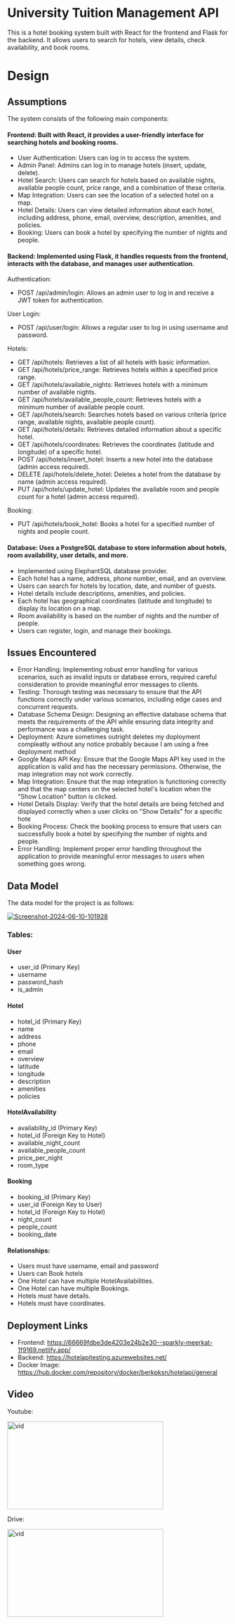 # University Tuition Management API
This is a hotel booking system built with React for the frontend and Flask for the backend. It allows users to search for hotels, view details, check availability, and book rooms.


# Design
## Assumptions
The system consists of the following main components:

#### Frontend: Built with React, it provides a user-friendly interface for searching hotels and booking rooms.
  - User Authentication: Users can log in to access the system.
  - Admin Panel: Admins can log in to manage hotels (insert, update, delete).
  - Hotel Search: Users can search for hotels based on available nights, available people count, price range, and a combination of these criteria.
  - Map Integration: Users can see the location of a selected hotel on a map.
  - Hotel Details: Users can view detailed information about each hotel, including address, phone, email, overview, description, amenities, and policies.
  - Booking: Users can book a hotel by specifying the number of nights and people.

#### Backend: Implemented using Flask, it handles requests from the frontend, interacts with the database, and manages user authentication.


Authentication:
  - POST /api/admin/login: Allows an admin user to log in and receive a JWT token for authentication.


User Login:
  - POST /api/user/login: Allows a regular user to log in using username and password.


Hotels:
  - GET /api/hotels: Retrieves a list of all hotels with basic information.
  - GET /api/hotels/price_range: Retrieves hotels within a specified price range.
  - GET /api/hotels/available_nights: Retrieves hotels with a minimum number of available nights.
  - GET /api/hotels/available_people_count: Retrieves hotels with a minimum number of available people count.
  - GET /api/hotels/search: Searches hotels based on various criteria (price range, available nights, available people count).
  - GET /api/hotels/details: Retrieves detailed information about a specific hotel.
  - GET /api/hotels/coordinates: Retrieves the coordinates (latitude and longitude) of a specific hotel.
  - POST /api/hotels/insert_hotel: Inserts a new hotel into the database (admin access required).
  - DELETE /api/hotels/delete_hotel: Deletes a hotel from the database by name (admin access required).
  - PUT /api/hotels/update_hotel: Updates the available room and people count for a hotel (admin access required).


Booking:
  - PUT /api/hotels/book_hotel: Books a hotel for a specified number of nights and people count.


#### Database: Uses a PostgreSQL database to store information about hotels, room availability, user details, and more.
  - Implemented using ElephantSQL database provider.
  - Each hotel has a name, address, phone number, email, and an overview.
  - Users can search for hotels by location, date, and number of guests.
  - Hotel details include descriptions, amenities, and policies.
  - Each hotel has geographical coordinates (latitude and longitude) to display its location on a map.
  - Room availability is based on the number of nights and the number of people.
  - Users can register, login, and manage their bookings.

## Issues Encountered
  - Error Handling: Implementing robust error handling for various scenarios, such as invalid inputs or database errors, required careful consideration to provide meaningful error messages to clients.
  - Testing: Thorough testing was necessary to ensure that the API functions correctly under various scenarios, including edge cases and concurrent requests.
  - Database Schema Design: Designing an effective database schema that meets the requirements of the API while ensuring data integrity and performance was a challenging task.
  - Deployment: Azure sometimes outright deletes my doployment compleatly without any notice probably because I am using a free deployment  method
  - Google Maps API Key: Ensure that the Google Maps API key used in the application is valid and has the necessary permissions. Otherwise, the map integration may not work correctly.
  - Map Integration: Ensure that the map integration is functioning correctly and that the map centers on the selected hotel's location when the "Show Location" button is clicked.
  - Hotel Details Display: Verify that the hotel details are being fetched and displayed correctly when a user clicks on "Show Details" for a specific hote
  - Booking Process: Check the booking process to ensure that users can successfully book a hotel by specifying the number of nights and people.
  - Error Handling: Implement proper error handling throughout the application to provide meaningful error messages to users when something goes wrong.


## Data Model
The data model for the project is as follows:

<a href="https://imgbb.com/"><img src="https://i.ibb.co/BscGTJT/Screenshot-2024-06-10-101928.png" alt="Screenshot-2024-06-10-101928" border="0"></a>

### Tables:
#### User

  - user_id (Primary Key)
  - username
  - password_hash
  - is_admin

#### Hotel

  - hotel_id (Primary Key)
  - name
  - address
  - phone
  - email
  - overview
  - latitude
  - longitude
  - description
  - amenities
  - policies

#### HotelAvailability

  - availability_id (Primary Key)
  - hotel_id (Foreign Key to Hotel)
  - available_night_count
  - available_people_count
  - price_per_night
  - room_type

#### Booking

  - booking_id (Primary Key)
  - user_id (Foreign Key to User)
  - hotel_id (Foreign Key to Hotel)
  - night_count
  - people_count
  - booking_date

####  Relationships:
  - Users must have username, email and password
  - Users can Book hotels
  - One Hotel can have multiple HotelAvailabilities.
  - One Hotel can have multiple Bookings.
  - Hotels must have details.
  - Hotels must have coordinates.

## Deployment Links
  - Frontend: https://66669fdbe3de4203e24b2e30--sparkly-meerkat-1f9169.netlify.app/
  - Backend: https://hotelapitesting.azurewebsites.net/
  - Docker Image: https://hub.docker.com/repository/docker/berkpksn/hotelapi/general

## Video
Youtube:

<a href="https://www.youtube.com/watch?v=XSZqFXJF_is"><img src="https://img.youtube.com/vi/XSZqFXJF_is/0.jpg" alt="vid" border="0" width="355" height="200" /></a>



Drive:


<a href="https://drive.google.com/file/d/1dWfMti-bT6yNL8_UeCB904-tMvzjTJLy/view?usp=sharing"><img src="https://i.ibb.co/82jQpBK/vid.png" alt="vid" border="0" width="355" height="200" /></a>


